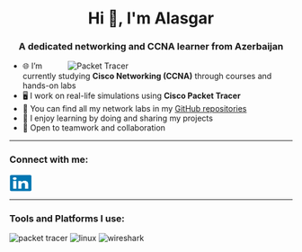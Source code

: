 
<h1 align="center">Hi 👋, I'm Alasgar</h1>
<h3 align="center">A dedicated networking and CCNA learner from Azerbaijan</h3>

<img align="right" alt="Packet Tracer" width="400" src="https://cdn-icons-png.flaticon.com/512/888/888879.png" />

- 🌐 I’m currently studying **Cisco Networking (CCNA)** through courses and hands-on labs  
- 🖥️ I work on real-life simulations using **Cisco Packet Tracer**  
- 📂 You can find all my network labs in my [GitHub repositories](https://github.com/alasgarragimov?tab=repositories)  
- 🤝 I enjoy learning by doing and sharing my projects  
- 💬 Open to teamwork and collaboration

---

<h3 align="left">Connect with me:</h3>
<p align="left">
  <a href="[https://www.linkedin.com/in/ali-ragimov-15a66a253/](https://www.linkedin.com/in/alasgar-ragimov-15a66a253/)" target="blank">
    <img align="center" src="https://raw.githubusercontent.com/devicons/devicon/master/icons/linkedin/linkedin-original.svg" alt="linkedin" height="30" width="40" />
  </a>
</p>

---

<h3 align="left">Tools and Platforms I use:</h3>
<p align="left">
  <img src="https://cdn-icons-png.flaticon.com/512/732/732223.png" alt="packet tracer" width="40" height="40"/>
  <img src="https://cdn-icons-png.flaticon.com/512/5968/5968940.png" alt="linux" width="40" height="40"/>
  <img src="https://cdn-icons-png.flaticon.com/512/2306/2306145.png" alt="wireshark" width="40" height="40"/>
</p>
